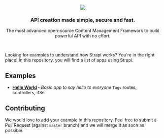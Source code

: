 <p align="center"><img src="https://cldup.com/7umchwdUBh.png" /></p>
<h3 align="center">API creation made simple, secure and fast.</h3>
<p align="center">The most advanced open-source Content Management Framework to build powerful API with no effort.</p>
<br />

Looking for examples to understand how Strapi works? You're in the right place! In this repository, you will find a list of apps using Strapi.

## Examples

- **[Hello World](./hello-world) -** *Basic app to say hello to everyone*
   `Tags` routes, controllers, i18n


## Contributing

We would love to add your example in this repository. Feel free to submit a Pull Request (against `master` branch) and we will merge it as soon as possible.
